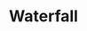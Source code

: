 ---
title: Waterfall
artist: Rahim AlHaj
layout: score
permalink: /sheet-music/waterfall
musescore-uri: user/28061512/scores/6455590
youtube-uri: rQ9w9YgObxk
description: Sheet Music Score Partitura
---